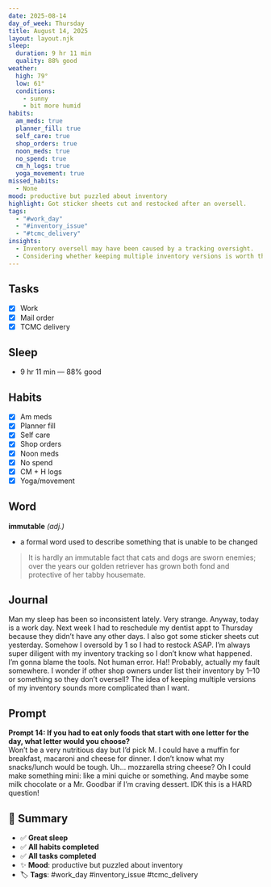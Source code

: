 ```yaml
---
date: 2025-08-14
day_of_week: Thursday
title: August 14, 2025
layout: layout.njk
sleep:
  duration: 9 hr 11 min
  quality: 88% good
weather:
  high: 79°
  low: 61°
  conditions:
    - sunny
    - bit more humid
habits:
  am_meds: true
  planner_fill: true
  self_care: true
  shop_orders: true
  noon_meds: true
  no_spend: true
  cm_h_logs: true
  yoga_movement: true
missed_habits:
  - None
mood: productive but puzzled about inventory
highlight: Got sticker sheets cut and restocked after an oversell.
tags:
  - "#work_day"
  - "#inventory_issue"
  - "#tcmc_delivery"
insights:
  - Inventory oversell may have been caused by a tracking oversight.
  - Considering whether keeping multiple inventory versions is worth the complexity.
---
```


## Tasks
- [x] Work  
- [x] Mail order  
- [x] TCMC delivery  

## Sleep
- 9 hr 11 min — 88% good

## Habits
- [x] Am meds  
- [x] Planner fill  
- [x] Self care  
- [x] Shop orders  
- [x] Noon meds  
- [x] No spend  
- [x] CM + H logs  
- [x] Yoga/movement  

## Word
**immutable** *(adj.)*  
- a formal word used to describe something that is unable to be changed  
> It is hardly an immutable fact that cats and dogs are sworn enemies; over the years our golden retriever has grown both fond and protective of her tabby housemate.

## Journal
Man my sleep has been so inconsistent lately. Very strange. Anyway, today is a work day. Next week I had to reschedule my dentist appt to Thursday because they didn’t have any other days. I also got some sticker sheets cut yesterday. Somehow I oversold by 1 so I had to restock ASAP. I’m always super diligent with my inventory tracking so I don’t know what happened. I’m gonna blame the tools. Not human error. Ha!! Probably, actually my fault somewhere. I wonder if other shop owners under list their inventory by 1–10 or something so they don’t oversell? The idea of keeping multiple versions of my inventory sounds more complicated than I want.

## Prompt
**Prompt 14: If you had to eat only foods that start with one letter for the day, what letter would you choose?**  
Won’t be a very nutritious day but I’d pick M. I could have a muffin for breakfast, macaroni and cheese for dinner. I don’t know what my snacks/lunch would be tough. Uh… mozzarella string cheese? Oh I could make something mini: like a mini quiche or something. And maybe some milk chocolate or a Mr. Goodbar if I’m craving dessert. IDK this is a HARD question!

## 📌 Summary
- ✅ **Great sleep**
- ✅ **All habits completed**
- ✅ **All tasks completed**
- ✨ **Mood**: productive but puzzled about inventory
- 🏷️ **Tags**: #work_day #inventory_issue #tcmc_delivery